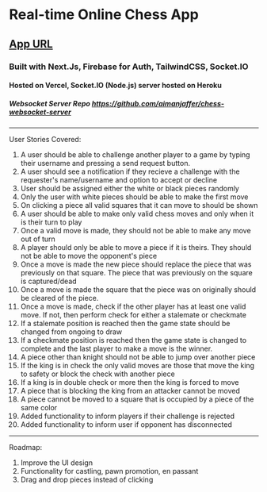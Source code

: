# Real-time Online Chess App 
## [App URL](https://chess-app-neon.vercel.app)
### Built with Next.Js, Firebase for Auth, TailwindCSS, Socket.IO
#### Hosted on Vercel, Socket.IO (Node.js) server hosted on Heroku
##### Websocket Server Repo https://github.com/aimanjaffer/chess-websocket-server
---
User Stories Covered:
1) A user should be able to challenge another player to a game by typing their username and pressing a send request button.
2) A user should see a notification if they recieve a challenge with the requester's name/username and option to accept or decline
3) User should be assigned either the white or black pieces randomly
4) Only the user with white pieces should be able to make the first move
5) On clicking a piece all valid squares that it can move to should be shown
6) A user should be able to make only valid chess moves and only when it is their turn to play
7) Once a valid move is made, they should not be able to make any move out of turn
8) A player should only be able to move a piece if it is theirs. They should not be able to move the opponent's piece
9) Once a move is made the new piece should replace the piece that was previously on that square. The piece that was previously on the square is captured/dead
10) Once a move is made the square that the piece was on originally should be cleared of the piece.
11) Once a move is made, check if the other player has at least one valid move. If not, then perform check for either a stalemate or checkmate
12) If a stalemate position is reached then the game state should be changed from ongoing to draw
13) If a checkmate position is reached then the game state is changed to complete and the last player to make a move is the winner.
14) A piece other than knight should not be able to jump over another piece
15) If the king is in check the only valid moves are those that move the king to safety or block the check with another piece
16) If a king is in double check or more then the king is forced to move
17) A piece that is blocking the king from an attacker cannot be moved
18) A piece cannot be moved to a square that is occupied by a piece of the same color
19) Added functionality to inform players if their challenge is rejected
20) Added functionality to inform user if opponent has disconnected
---
Roadmap:
1) Improve the UI design
2) Functionality for castling, pawn promotion, en passant
3) Drag and drop pieces instead of clicking
